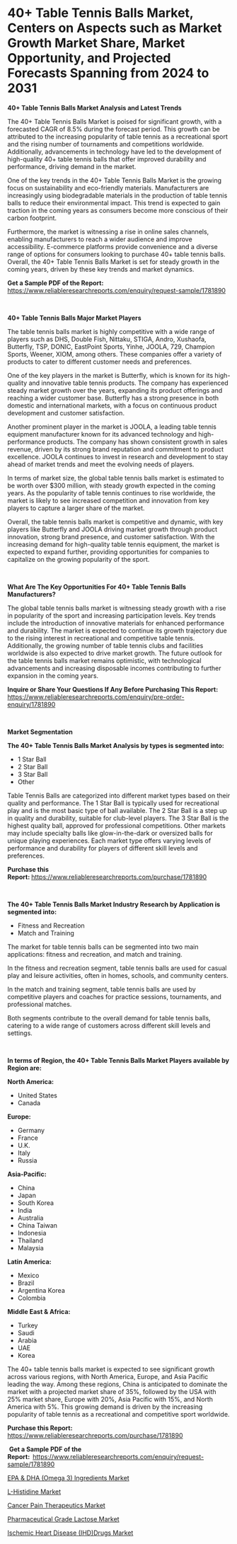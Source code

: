 <p><h1>40+ Table Tennis Balls Market, Centers on Aspects such as Market Growth Market Share, Market Opportunity, and Projected Forecasts Spanning from 2024 to 2031</h1></p><p><strong>40+ Table Tennis Balls Market Analysis and Latest Trends</strong></p>
<p><p>The 40+ Table Tennis Balls Market is poised for significant growth, with a forecasted CAGR of 8.5% during the forecast period. This growth can be attributed to the increasing popularity of table tennis as a recreational sport and the rising number of tournaments and competitions worldwide. Additionally, advancements in technology have led to the development of high-quality 40+ table tennis balls that offer improved durability and performance, driving demand in the market.</p><p>One of the key trends in the 40+ Table Tennis Balls Market is the growing focus on sustainability and eco-friendly materials. Manufacturers are increasingly using biodegradable materials in the production of table tennis balls to reduce their environmental impact. This trend is expected to gain traction in the coming years as consumers become more conscious of their carbon footprint.</p><p>Furthermore, the market is witnessing a rise in online sales channels, enabling manufacturers to reach a wider audience and improve accessibility. E-commerce platforms provide convenience and a diverse range of options for consumers looking to purchase 40+ table tennis balls. Overall, the 40+ Table Tennis Balls Market is set for steady growth in the coming years, driven by these key trends and market dynamics.</p></p>
<p><strong>Get a Sample PDF of the Report:&nbsp;</strong> <a href="https://www.reliableresearchreports.com/enquiry/request-sample/1781890">https://www.reliableresearchreports.com/enquiry/request-sample/1781890</a></p>
<p>&nbsp;</p>
<p><strong>40+ Table Tennis Balls Major Market Players</strong></p>
<p><p>The table tennis balls market is highly competitive with a wide range of players such as DHS, Double Fish, Nittaku, STIGA, Andro, Xushaofa, Butterfly, TSP, DONIC, EastPoint Sports, Yinhe, JOOLA, 729, Champion Sports, Weener, XIOM, among others. These companies offer a variety of products to cater to different customer needs and preferences.</p><p>One of the key players in the market is Butterfly, which is known for its high-quality and innovative table tennis products. The company has experienced steady market growth over the years, expanding its product offerings and reaching a wider customer base. Butterfly has a strong presence in both domestic and international markets, with a focus on continuous product development and customer satisfaction.</p><p>Another prominent player in the market is JOOLA, a leading table tennis equipment manufacturer known for its advanced technology and high-performance products. The company has shown consistent growth in sales revenue, driven by its strong brand reputation and commitment to product excellence. JOOLA continues to invest in research and development to stay ahead of market trends and meet the evolving needs of players.</p><p>In terms of market size, the global table tennis balls market is estimated to be worth over $300 million, with steady growth expected in the coming years. As the popularity of table tennis continues to rise worldwide, the market is likely to see increased competition and innovation from key players to capture a larger share of the market.</p><p>Overall, the table tennis balls market is competitive and dynamic, with key players like Butterfly and JOOLA driving market growth through product innovation, strong brand presence, and customer satisfaction. With the increasing demand for high-quality table tennis equipment, the market is expected to expand further, providing opportunities for companies to capitalize on the growing popularity of the sport.</p></p>
<p>&nbsp;</p>
<p><strong>What Are The Key Opportunities For 40+ Table Tennis Balls Manufacturers?</strong></p>
<p><p>The global table tennis balls market is witnessing steady growth with a rise in popularity of the sport and increasing participation levels. Key trends include the introduction of innovative materials for enhanced performance and durability. The market is expected to continue its growth trajectory due to the rising interest in recreational and competitive table tennis. Additionally, the growing number of table tennis clubs and facilities worldwide is also expected to drive market growth. The future outlook for the table tennis balls market remains optimistic, with technological advancements and increasing disposable incomes contributing to further expansion in the coming years.</p></p>
<p><strong>Inquire or Share Your Questions If Any Before Purchasing This Report:</strong> <a href="https://www.reliableresearchreports.com/enquiry/pre-order-enquiry/1781890">https://www.reliableresearchreports.com/enquiry/pre-order-enquiry/1781890</a></p>
<p>&nbsp;</p>
<p><strong>Market Segmentation</strong></p>
<p><strong>The 40+ Table Tennis Balls Market Analysis by types is segmented into:</strong></p>
<p><ul><li>1 Star Ball</li><li>2 Star Ball</li><li>3 Star Ball</li><li>Other</li></ul></p>
<p><p>Table Tennis Balls are categorized into different market types based on their quality and performance. The 1 Star Ball is typically used for recreational play and is the most basic type of ball available. The 2 Star Ball is a step up in quality and durability, suitable for club-level players. The 3 Star Ball is the highest quality ball, approved for professional competitions. Other markets may include specialty balls like glow-in-the-dark or oversized balls for unique playing experiences. Each market type offers varying levels of performance and durability for players of different skill levels and preferences.</p></p>
<p><strong>Purchase this Report:&nbsp;</strong><a href="https://www.reliableresearchreports.com/purchase/1781890">https://www.reliableresearchreports.com/purchase/1781890</a></p>
<p>&nbsp;</p>
<p><strong>The 40+ Table Tennis Balls Market Industry Research by Application is segmented into:</strong></p>
<p><ul><li>Fitness and Recreation</li><li>Match and Training</li></ul></p>
<p><p>The market for table tennis balls can be segmented into two main applications: fitness and recreation, and match and training. </p><p>In the fitness and recreation segment, table tennis balls are used for casual play and leisure activities, often in homes, schools, and community centers. </p><p>In the match and training segment, table tennis balls are used by competitive players and coaches for practice sessions, tournaments, and professional matches. </p><p>Both segments contribute to the overall demand for table tennis balls, catering to a wide range of customers across different skill levels and settings.</p></p>
<p>&nbsp;</p>
<p><strong>In terms of Region, the 40+ Table Tennis Balls Market Players available by Region are:</strong></p>
<p>
    <p> <strong> North America: </strong>
        <ul>
            <li>United States</li>
            <li>Canada</li>
        </ul>
        </p> 
    <p> <strong> Europe: </strong>
        <ul>
            <li>Germany</li>
            <li>France</li>
            <li>U.K.</li>
            <li>Italy</li>
            <li>Russia</li>
        </ul>
        </p> 
    <p> <strong> Asia-Pacific: </strong>
        <ul>
            <li>China</li>
            <li>Japan</li>
            <li>South Korea</li>
            <li>India</li>
            <li>Australia</li>
            <li>China Taiwan</li>
            <li>Indonesia</li>
            <li>Thailand</li>
            <li>Malaysia</li>
        </ul>
        </p> 
    <p> <strong> Latin America: </strong>
        <ul>
            <li>Mexico</li>
            <li>Brazil</li>
            <li>Argentina Korea</li>
            <li>Colombia</li>
        </ul>
        </p> 
    <p> <strong> Middle East & Africa: </strong>
        <ul>
            <li>Turkey</li>
            <li>Saudi</li>
            <li>Arabia</li>
            <li>UAE</li>
            <li>Korea</li>
        </ul>
    </p>
    </p>
<p><p>The 40+ table tennis balls market is expected to see significant growth across various regions, with North America, Europe, and Asia Pacific leading the way. Among these regions, China is anticipated to dominate the market with a projected market share of 35%, followed by the USA with 25% market share, Europe with 20%, Asia Pacific with 15%, and North America with 5%. This growing demand is driven by the increasing popularity of table tennis as a recreational and competitive sport worldwide.</p></p>
<p><strong>Purchase this Report: </strong><a href="https://www.reliableresearchreports.com/purchase/1781890">https://www.reliableresearchreports.com/purchase/1781890</a></p>
<p>&nbsp;<strong>Get a Sample PDF of the Report:&nbsp;&nbsp;</strong><a href="https://www.reliableresearchreports.com/enquiry/request-sample/1781890">https://www.reliableresearchreports.com/enquiry/request-sample/1781890</a></p>
<p><strong></strong></p>
<p><p><a href="https://medium.com/@smriti.reportprime/epa-amp-dha-omega-3-ingredients-market-insight-market-trends-growth-forecasted-from-2024-to-5cd08b793b5e">EPA & DHA (Omega 3) Ingredients Market</a></p><p><a href="https://medium.com/@smriti.reportprime/l-histidine-market-report-reveals-the-latest-trends-and-growth-opportunities-of-this-market-1d55b4eab334">L-Histidine Market</a></p><p><a href="https://medium.com/@smriti.reportprime/cancer-pain-therapeutics-market-insights-into-market-cagr-market-trends-and-growth-strategies-c68392c406c9">Cancer Pain Therapeutics Market</a></p><p><a href="https://medium.com/@smriti.reportprime/pharmaceutical-grade-lactose-market-share-evolution-and-market-growth-trends-2024-2031-89b2cb9ef64d">Pharmaceutical Grade Lactose Market</a></p><p><a href="https://medium.com/@smriti.reportprime/ischemic-heart-disease-ihd-drugs-market-furnishes-information-on-market-share-market-trends-and-8a5cbb26ae16">Ischemic Heart Disease (IHD)Drugs Market</a></p></p>